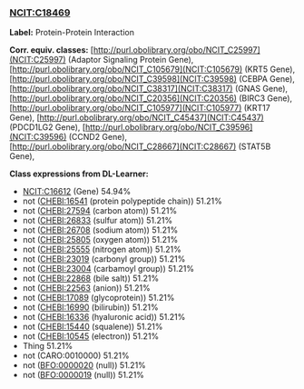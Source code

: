 
### [NCIT:C18469](http://purl.obolibrary.org/obo/NCIT_C18469)
**Label:** Protein-Protein Interaction

**Corr. equiv. classes:** [http://purl.obolibrary.org/obo/NCIT_C25997](NCIT:C25997) (Adaptor Signaling Protein Gene), [http://purl.obolibrary.org/obo/NCIT_C105679](NCIT:C105679) (KRT5 Gene), [http://purl.obolibrary.org/obo/NCIT_C39598](NCIT:C39598) (CEBPA Gene), [http://purl.obolibrary.org/obo/NCIT_C38317](NCIT:C38317) (GNAS Gene), [http://purl.obolibrary.org/obo/NCIT_C20356](NCIT:C20356) (BIRC3 Gene), [http://purl.obolibrary.org/obo/NCIT_C105977](NCIT:C105977) (KRT17 Gene), [http://purl.obolibrary.org/obo/NCIT_C45437](NCIT:C45437) (PDCD1LG2 Gene), [http://purl.obolibrary.org/obo/NCIT_C39596](NCIT:C39596) (CCND2 Gene), [http://purl.obolibrary.org/obo/NCIT_C28667](NCIT:C28667) (STAT5B Gene), 

**Class expressions from DL-Learner:**

- [NCIT:C16612](http://purl.obolibrary.org/obo/NCIT_C16612) (Gene) 54.94%
- not ([CHEBI:16541](http://purl.obolibrary.org/obo/CHEBI_16541) (protein polypeptide chain)) 51.21%
- not ([CHEBI:27594](http://purl.obolibrary.org/obo/CHEBI_27594) (carbon atom)) 51.21%
- not ([CHEBI:26833](http://purl.obolibrary.org/obo/CHEBI_26833) (sulfur atom)) 51.21%
- not ([CHEBI:26708](http://purl.obolibrary.org/obo/CHEBI_26708) (sodium atom)) 51.21%
- not ([CHEBI:25805](http://purl.obolibrary.org/obo/CHEBI_25805) (oxygen atom)) 51.21%
- not ([CHEBI:25555](http://purl.obolibrary.org/obo/CHEBI_25555) (nitrogen atom)) 51.21%
- not ([CHEBI:23019](http://purl.obolibrary.org/obo/CHEBI_23019) (carbonyl group)) 51.21%
- not ([CHEBI:23004](http://purl.obolibrary.org/obo/CHEBI_23004) (carbamoyl group)) 51.21%
- not ([CHEBI:22868](http://purl.obolibrary.org/obo/CHEBI_22868) (bile salt)) 51.21%
- not ([CHEBI:22563](http://purl.obolibrary.org/obo/CHEBI_22563) (anion)) 51.21%
- not ([CHEBI:17089](http://purl.obolibrary.org/obo/CHEBI_17089) (glycoprotein)) 51.21%
- not ([CHEBI:16990](http://purl.obolibrary.org/obo/CHEBI_16990) (bilirubin)) 51.21%
- not ([CHEBI:16336](http://purl.obolibrary.org/obo/CHEBI_16336) (hyaluronic acid)) 51.21%
- not ([CHEBI:15440](http://purl.obolibrary.org/obo/CHEBI_15440) (squalene)) 51.21%
- not ([CHEBI:10545](http://purl.obolibrary.org/obo/CHEBI_10545) (electron)) 51.21%
- Thing 51.21%
- not (CARO:0010000) 51.21%
- not ([BFO:0000020](http://purl.obolibrary.org/obo/BFO_0000020) (null)) 51.21%
- not ([BFO:0000019](http://purl.obolibrary.org/obo/BFO_0000019) (null)) 51.21%


